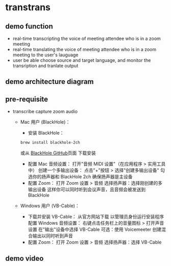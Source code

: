 # transtrans

## demo function
- real-time transcripting the voice of meeting attendee who is in a zoom meeting
- real-time translating the voice of meeting attendee who is in a zoom meeting to the user's lauguage
- user be able choose source and target language, and monitor the transription and tranlate output


## demo architecture diagram


## pre-requisite
- transcribe capture zoom audio
  - Mac 用户 (BlackHole)：
    - 安装 BlackHole：
    ```sh
    brew install blackhole-2ch
    ```
    或从 [BlackHole GitHub](https://github.com/ExistentialAudio/BlackHole)页面 下载安装

    - 配置 Mac 音频设置：
      打开"音频 MIDI 设置"（在应用程序 > 实用工具中）
      创建一个多输出设备：
      点击"+"按钮 > 选择"创建多输出设备"
      勾选你的扬声器和 BlackHole 2ch
      确保扬声器是主设备
    - 配置 Zoom：
      打开 Zoom 设置 > 音频
      选择扬声器：选择刚创建的多输出设备
      这样你可以同时听到会议声音，且音频会被发送到 BlackHole

  - Windows 用户 (VB-Cable)：
    - 下载并安装 VB-Cable：
      从官方网站下载
      以管理员身份运行安装程序
      配置 Windows 音频设置：
      右键点击任务栏上的音量图标 > 打开声音设置
      在"输出"设备中选择 VB-Cable
      可选：使用 Voicemeeter 创建混合输出以同时听到声音
    - 配置 Zoom：
      打开 Zoom 设置 > 音频
      选择扬声器：选择 VB-Cable

## demo video



